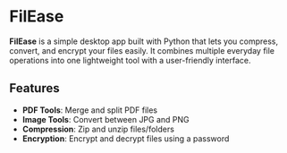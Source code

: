 # FilEase

**FilEase** is a simple desktop app built with Python that lets you compress, convert, and encrypt your files easily. It combines multiple everyday file operations into one lightweight tool with a user-friendly interface.

## Features

- **PDF Tools**: Merge and split PDF files  
- **Image Tools**: Convert between JPG and PNG  
- **Compression**: Zip and unzip files/folders  
- **Encryption**: Encrypt and decrypt files using a password
